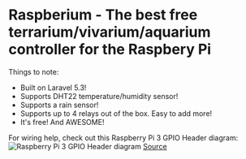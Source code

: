 # Raspberium - The best free terrarium/vivarium/aquarium controller for the Raspbery Pi

Things to note:
 * Built on Laravel 5.3!
 * Supports DHT22 temperature/humidity sensor!
 * Supports a rain sensor!
 * Supports up to 4 relays out of the box. Easy to add more!
 * It's free! And AWESOME!

For wiring help, check out this Raspberry Pi 3 GPIO Header diagram:
![Raspberry Pi 3 GPIO Header diagram](https://www.element14.com/community/servlet/JiveServlet/previewBody/73950-102-10-339300/pi3_gpio.png "Raspberry Pi 3 GPIO Header diagram")
[Source](https://www.element14.com/community/servlet/JiveServlet/previewBody/73950-102-10-339300/pi3_gpio.png)